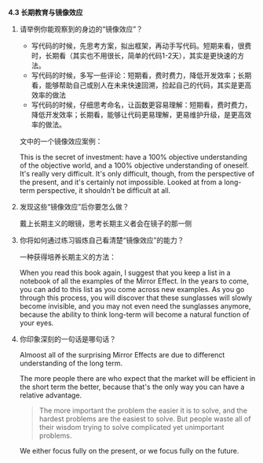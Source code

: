 **4.3 长期教育与镜像效应**

1. 请举例你能观察到的身边的“镜像效应”？

   - 写代码的时候，先思考方案，拟出框架，再动手写代码。短期来看，很费时，长期看（其实也不用很长，简单的代码1-2天），其实是更快速的方法。
   - 写代码的时候，多写一些评论：短期看，费时费力，降低开发效率；长期看，能够帮助自己或别人在未来快速回溯，捡起自己的代码，其实是更高效率的做法
   - 写代码的时候，仔细思考命名，让函数更容易理解：短期看，费时费力，降低开发效率；长期看，能够让代码更易理解，更易维护升级，是更高效率的做法。

   文中的一个镜像效应案例：

   This is the secret of investment: have a 100% objective understanding of the objective world, and a 100% objective understanding of oneself. It's really very difficult. It's only difficult, though, from the perspective of the present, and it's certainly not impossible. Looked at from a long-term perspective, it shouldn't be difficult at all.

2. 发现这些“镜像效应”后你要怎么做？

   戴上长期主义的眼镜，思考长期主义者会在镜子的那一侧

3. 你将如何通过练习锻炼自己看清楚“镜像效应”的能力？

   一种获得培养长期主义的方法：

   When you read this book again, I suggest that you keep a list in a notebook of all the examples of the Mirror Effect. In the years to come, you can add to this list as you come across new examples. As you go through this process, you will discover that these sunglasses will slowly become invisible, and you may not even need the sunglasses anymore, because the ability to think long-term will become a natural function of your eyes.

4. 你印象深刻的⼀句话是哪句话？

   Almoost all of the surprising Mirror Effects are due to differenct understanding of the long term.

   The more people there are who expect that the market will be efficient in the short term the better, because that's the only way you can have a relative advantage.

   > The more important the problem the easier it is to solve, and the hardest problems are the easiest to solve. But people waste all of their wisdom trying to solve complicated yet unimportant problems.

   We either focus fully on the present, or we focus fully on the future.

